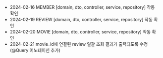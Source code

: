 - 2024-02-16 MEMBER [domain, dto, controller, service, repository] 작동 확인
- 2024-02-19 REVIEW [domain, dto, controller, service, repository] 작동 확인
- 2024-02-20 MOVIE [domain, dto, controller, service, repository] 작동 확인
- 2024-02-21 movie_id에 연결된 review 일괄 조회 결과가 출력되도록 수정 (@Query 어노테이션 추가)
